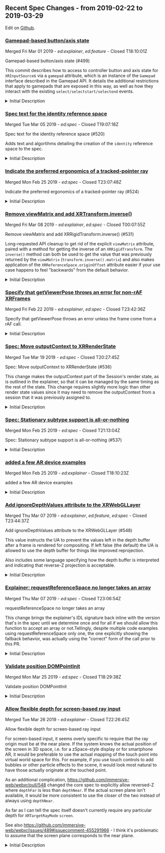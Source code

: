 ## Recent Spec Changes - from 2019-02-22 to 2019-03-29

Edit on [Github](https://github.com/immersive-web/administrivia/blob/master/newsletter/2019-02-22-to-2019-03-29-Recent_Spec_Changes.md).
### [Gamepad-based button/axis state](undefined)

Merged Fri Mar 01 2019 - <i>ed:explainer</i>, <i>ed:feature</i> - Closed T18:10:01Z

Gamepad-based button/axis state (#499)

This commit describes how to access to controller button and axis state for `XRInputSource`s via a `gamepad` attribute, which is an instance of the `Gamepad` interface described in the Gamepad API. It details the additional restrictions that apply to gamepads that are exposed in this way, as well as how they interact with the existing `select/selectstart/selectend` events.

<details>
  <summary>Initial Description</summary>
  <p>This is a proposal for how we might use the existing Gamepad API to expose controller button and axis state.</p>
</details>


### [Spec text for the identity reference space](undefined)

Merged Tue Mar 05 2019 - <i>ed:spec</i> - Closed T19:07:18Z

Spec text for the identity reference space (#520)

Adds text and algortihms detailing the creation of the `identity` reference space to the spec.

<details>
  <summary>Initial Description</summary>
  <p>Fixes #482</p>
<p>Adding the <code>&quot;identity&quot;</code> reference space type. Not including <code>originOffset</code> at this point to keep PRs focused and easy to review.</p>
</details>


### [Indicate the preferred ergonomics of a tracked-pointer ray](undefined)

Merged Mon Feb 25 2019 - <i>ed:spec</i> - Closed T23:07:48Z

Indicate the preferred ergonomics of a tracked-pointer ray (#524)

<details>
  <summary>Initial Description</summary>
  <p>Fixed #516.</p>
</details>


### [Remove viewMatrix and add XRTransform.inverse()](undefined)

Merged Fri Mar 08 2019 - <i>ed:explainer</i>, <i>ed:spec</i> - Closed T00:07:55Z

Remove viewMatrix and add XRRigidTransform.inverse() (#531)

Long-requested API cleanup to get rid of the explicit `viewMatrix` attribute, paired with a method for getting the inverse of an `XRRigidTransform`. The `inverse()` method can both be used to get the value that was previously returned by the `viewMatrix` (`transform.inverse().matrix`) and also makes application of the `XRReferenceSpace.originOffset` attribute easier if your use case happens to feel "backwards" from the default behavior.

<details>
  <summary>Initial Description</summary>
  <p>Fixes #447.</p>
<p>Ooh, hey! I'm gonna try GitHub's shiny new &quot;Draft Pull Request&quot; thingy here. ('Cuz this PR is clearly not quite there yet, but I feel it's worth discussing anyway.)</p>
<p>This was discussed on the IW call today, but I'll recap here: There's been some ongoing discussion about removing <code>XRView.viewMatrix</code> because it's computable from the values given in the <code>XRView.transform</code>. I've been a bit reluctant to do that simply because if someone <em>is</em> using the matrix then this makes it significantly more involved to get the same value back.</p>
<p>Separately, we had a discussion around the <code>originOffset</code> at the January 2019 Face to Face and one of the outcomes of that was that no matter how we chose to interpret the value given there we'd end up feeling &quot;backwards&quot; about 50% of the time.</p>
<p>This CL attempts to make both of those issues easier by introducing an <code>inverse()</code> method to the <code>XRRigidTransform</code> interface, which simply returns another <code>XRRigidTransform</code> that represents the opposite transform. (&quot;inverse&quot; rather than &quot;invert&quot; because the latter sounds like it modifies the object in place to me. Happy to take opposing opinions on that one.) The math to do this isn't terrible (though as you can tell from the CL I haven't fully worked out the algorithm yet) but it will be a big developer convenience if there's a mechanism to do it in the API.</p>
<p>With this function in place it means that developers that find that their use of <code>originOffset</code> is backwards from what they were expecting can correct it with a simple</p>
<pre><code>referenceSpace.originOffset = transform.inverse();
</code></pre>
<p>Similarly, for developers that would really prefer to use a <code>viewMatrix</code> directly, the call now becomes</p>
<pre><code>// Previously view.viewMatrix
view.transform.inverse().matrix;
</code></pre>
<p>Which is admittedly more verbose but also makes use of a more broadly applicable API mechanism rather than introducing data duplication that we presume most developers won't need.</p>
</details>


### [Specify that getViewerPose throws an error for non-rAF XRFrames](undefined)

Merged Fri Feb 22 2019 - <i>ed:explainer</i>, <i>ed:spec</i> - Closed T23:42:36Z

Specify that getViewerPose throws an error unless the frame come from a rAF call.

<details>
  <summary>Initial Description</summary>
  <p>Previous explainer text indicated that this scenario should have returned <code>null</code>, but that seems inconsistent with the behavior of other similar restrictions, so I've updated it to throw an <code>InvalidStateError</code>. Thanks to Jacob DeWitt (for whom I don't yet know a GitHub handle) for helping highlight the inconsistency!</p>
</details>


### [Spec: Move outputContext to XRRenderState](undefined)

Merged Tue Mar 19 2019 - <i>ed:spec</i> - Closed T20:27:45Z

Spec: Move outputContext to XRRenderState (#536)

This change makes the outputContext part of the Session's render state, as is outlined in the explainer, so that it can be managed by the same timing as the rest of the state. This change requires slightly more logic than other render state values since it may need to remove the outputContext from a session that it was previously assigned to.

<details>
  <summary>Initial Description</summary>
  <p>Also documents the algorithm for removing the ouputContext from previously bound sessions when a new session has been associated.</p>
</details>


### [Spec: Stationary subtype support is all-or-nothing](undefined)

Merged Mon Feb 25 2019 - <i>ed:spec</i> - Closed T21:13:04Z

Spec: Stationary subtype support is all-or-nothing (#537)

<details>
  <summary>Initial Description</summary>
  <p>Fixes #532 and #533</p>
</details>


### [added a few AR device examples](undefined)

Merged Mon Feb 25 2019 - <i>ed:explainer</i> - Closed T18:10:23Z

added a few AR device examples

<details>
  <summary>Initial Description</summary>
  <p>minor suggestion.  Added a few AR device examples to the list of VR device examples.</p>
</details>


### [Add ignoreDepthValues attribute to the XRWebGLLayer](undefined)

Merged Thu Mar 07 2019 - <i>ed:explainer</i>, <i>ed:feature</i>, <i>ed:spec</i> - Closed T23:44:37Z

Add ignoreDepthValues attribute to the XRWebGLLayer (#548)

This value instructs the UA to prevent the values left in the depth
buffer after a frame is rendered for compositing. If left false (the
default) the UA is allowed to use the depth buffer for things like
improved reprojection.

Also includes some language specifying how the depth buffer is
interpreted and indicating that reverse-Z projection is acceptable.

<details>
  <summary>Initial Description</summary>
  <p>Fixes #523.</p>
<p>This value instructs the UA to prevent the values left in the depth buffer after a frame is rendered for compositing. Slightly concerned about potential for confusion regarding the <code>depth</code> and <code>ignoreDepthValues</code> attributes being on the same dictionary, so clarifying bikeshedding is welcome there if you have suggestions.</p>
<p>Given the scope of the feature it felt appropriate to handle both the spec text and explainer text in the same PR. Please take a look!</p>
</details>


### [Explainer: requestReferenceSpace no longer takes an array](undefined)

Merged Thu Mar 07 2019 - <i>ed:spec</i> - Closed T23:06:54Z

requestReferenceSpace no longer takes an array

This change brings the explainer's IDL signature back inline with the
version that's in the spec until we determine once and for all if we
should allow this function to accept an array or not.Tellingly, despite
multiple code examples using requestReferenceSpace only one, the one
explicitly showing the fallback behavior, was actually using the
"correct" form of the call prior to this PR.

<details>
  <summary>Initial Description</summary>
  <p>As requested in #549.</p>
<p>This change brings the explainer's IDL signature back inline with the
version that's in the spec until we determine once and for all if we
should allow this function to accept an array or not.Tellingly, despite
multiple code examples using requestReferenceSpace only one, the one
explicitly showing the fallback behavior, was actually using the
&quot;correct&quot; form of the call prior to this PR.</p>
</details>


### [Validate position DOMPointInit](undefined)

Merged Mon Mar 25 2019 - <i>ed:spec</i> - Closed T18:29:38Z

Validate position DOMPointInit

<details>
  <summary>Initial Description</summary>
  <p>Given that it's a float, comparison with 1 may not be the best idea, but I feel like erroring here is marginally better than ignoring invalid <code>w</code> values.</p>
</details>


### [Allow flexible depth for screen-based ray input](undefined)

Merged Tue Mar 26 2019 - <i>ed:explainer</i> - Closed T22:26:45Z

Allow flexible depth for screen-based ray input

For screen-based input, it seems overly specific to require that the ray origin must be at the near plane. If the system knows the actual position of the screen in 3D space, i.e. for a zSpace-style display or for smartphone AR, it would be preferable to use the actual mapping of the touch point into virtual world space for this. For example, if you use touch controls to add bubbles or other particle effects to the scene, it would look most natural to have those actually originate at the touched point.

As an additional complication, https://github.com/immersive-web/webxr/pull/548 changed the core spec to explicitly allow reversed-Z where `depthFar` is less than `depthNear`. If the actual screen plane isn't available, it would be more consistent to use the closer of the two instead of always using `depthNear`.

As far as I can tell the spec itself doesn't currently require any particular depth for `XRTargetRayMode` `screen`.

See also https://github.com/immersive-web/webxr/issues/489#issuecomment-455291966 - I think it's problematic to assume that the screen plane corresponds to the near plane.

<details>
  <summary>Initial Description</summary>
  <p>For screen-based input, it seems overly specific to require that the ray origin must be at the near plane. If the system knows the actual position of the screen in 3D space, i.e. for a zSpace-style display or for smartphone AR, it would be preferable to use the actual mapping of the touch point into virtual world space for this. For example, if you use touch controls to add bubbles or other particle effects to the scene, it would look most natural to have those actually originate at the touched point.</p>
<p>As an additional complication, https://github.com/immersive-web/webxr/pull/548 changed the core spec to explicitly allow reversed-Z where <code>depthFar</code> is less than <code>depthNear</code>. If the actual screen plane isn't available, it would be more consistent to use the closer of the two instead of always using <code>depthNear</code>.</p>
<p>As far as I can tell the spec itself doesn't currently require any particular depth for <code>XRTargetRayMode</code> <code>screen</code>.</p>
<p>See also https://github.com/immersive-web/webxr/issues/489#issuecomment-455291966 - I think it's problematic to assume that the screen plane corresponds to the near plane.</p>
</details>

